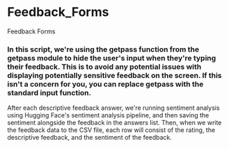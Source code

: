 # Feedback_Forms
Feedback Forms
### In this script, we're using the getpass function from the getpass module to hide the user's input when they're typing their feedback. This is to avoid any potential issues with displaying potentially sensitive feedback on the screen. If this isn't a concern for you, you can replace getpass with the standard input function.

After each descriptive feedback answer, we're running sentiment analysis using Hugging Face's sentiment analysis pipeline, and then saving the sentiment alongside the feedback in the answers list. Then, when we write the feedback data to the CSV file, each row will consist of the rating, the descriptive feedback, and the sentiment of the feedback.
